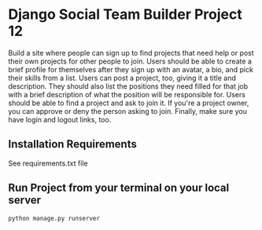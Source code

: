 # Django Social Team Builder Project 12
Build a site where people can sign up to find projects that 
need help or post their own projects for other people to join. 
Users should be able to create a brief profile for themselves 
after they sign up with an avatar, a bio, and pick their skills 
from a list. Users can post a project, too, giving it a title 
and description. They should also list the positions they need 
filled for that job with a brief description of what the position 
will be responsible for. Users should be able to find a project 
and ask to join it. If you're a project owner, 
you can approve or deny the person asking to join. 
Finally, make sure you have login and logout links, too.

## Installation Requirements
See requirements.txt file

## Run Project from your terminal on your local server
`python manage.py runserver`



